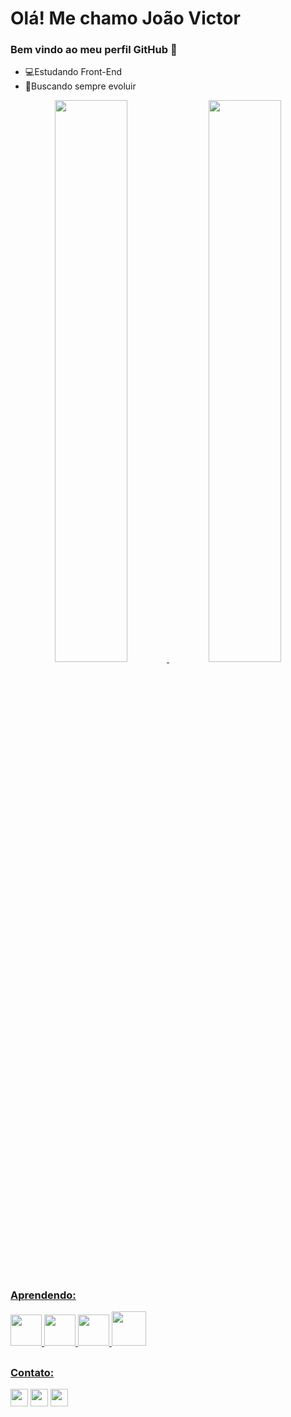 # Olá! Me chamo João Victor
### Bem vindo ao meu perfil GitHub 👋
 - 💻Estudando Front-End
 - 🌱Buscando sempre evoluir 
 <div align="center">
  <a href="https://github.com/JvMeanda">
  <img width="48%" src="https://github-readme-stats.vercel.app/api?username=JvMeanda&show_icons=true&theme=noctis_minimus&include_all_commits=true&count_private=true"/>
  <img width="48%" src="https://github-readme-stats.vercel.app/api/top-langs/?username=JvMeanda&layout=compact&langs_count=7&theme=noctis_minimus"/>
   
  </div>
 
  ##
 
  ### Aprendendo:
  
  <div>
      <img src="https://cdn.jsdelivr.net/gh/devicons/devicon/icons/html5/html5-original.svg" width="50" height="50"/>
      <img src="https://cdn.jsdelivr.net/gh/devicons/devicon/icons/css3/css3-original.svg" width="50" height="50"/>
      <img src="https://cdn.jsdelivr.net/gh/devicons/devicon/icons/javascript/javascript-original.svg" width="50" height="50"/>
      <img src="https://cdn.jsdelivr.net/gh/devicons/devicon/icons/nodejs/nodejs-original.svg" width="55" height="55"/>
  </div>
  
  ##
  
  ### Contato:
  <div>
  <a href = "mailto:meanda.barroso@gmail.com"><img src="https://img.shields.io/badge/Gmail-D14836?style=for-the-badge&logo=gmail&logoColor=white" target="_blank"     height="28"></a>
  <a href="https://web.whatsapp.com/send?phone=5522992383268" target="_blank"><img src="https://img.shields.io/badge/WhatsApp-25D366?style=for-the-badge&logo=whatsapp&logoColor=white" height="28"></a>
  <a href="https://instagram.com/meanda.barroso" target="_blank"><img src="https://img.shields.io/badge/-Instagram-%23E4405F?style=for-the- badge&logo=instagram&logoColor=white" target="_blank" height="28"></a>
  </div>
